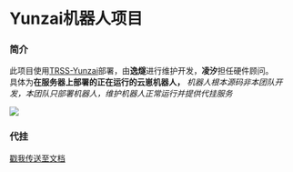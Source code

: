 # Yunzai机器人项目

### 简介
此项目使用[TRSS-Yunzai](https://trss.me)部署，由**逸燧**进行维护开发，**凌汐**担任硬件顾问。<br>
具体为**在服务器上部署的正在运行的云崽机器人，** *机器人根本源码非本团队开发，本团队只部署机器人，维护机器人正常运行并提供代挂服务*

![](/help.jpg)

### 代挂

[戳我传送至文档](https://bot.escateam.icu)